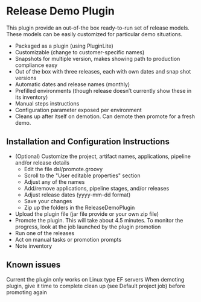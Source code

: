 # Release Demo Plugin
This plugin provide an out-of-the box ready-to-run set of release models.  These models can be easily customized for particular demo situations.

* Packaged as a plugin (using PluginLite)
* Customizable (change to customer-specific names)
* Snapshots for multiple version, makes showing path to production compliance easy
* Out of the box with three releases, each with own dates and snap shot versions
* Automatic dates and release names (monthly)
* Prefilled environments (though release doesn’t currently show these in its inventory)
* Manual steps instructions
* Configuration parameter exposed per environment
* Cleans up after itself on demotion.  Can demote then promote for a fresh demo.

## Installation and Configuration Instructions
* (Optional) Customize the project, artifact names, applications, pipeline and/or release details
	* Edit the file dsl/promote.groovy
	* Scroll to the "User editable properties" section
	* Adjust any of the names
	* Add/remove applications, pipeline stages, and/or releases
	* Adjust release dates (yyyy-mm-dd format)
	* Save your changes
	* Zip up the folders in the ReleaseDemoPlugin
* Upload the plugin file (jar file provide or your own zip file)
* Promote the plugin.  This will take about 4.5 minutes.  To monitor the progress, look at the job launched by the plugin promotion
* Run one of the releases
* Act on manual tasks or promotion prompts
* Note inventory

## Known issues
Current the plugin only works on Linux type EF servers
When demoting plugin, give it time to complete clean up (see Default project job) before promoting again

